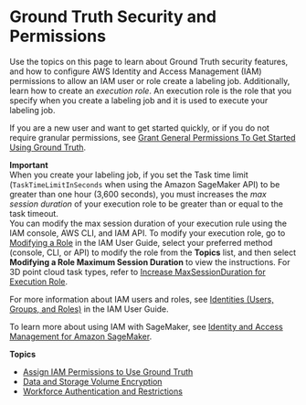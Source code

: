 # Ground Truth Security and Permissions<a name="sms-security-general"></a>

Use the topics on this page to learn about Ground Truth security features, and how to configure AWS Identity and Access Management \(IAM\) permissions to allow an IAM user or role create a labeling job\. Additionally, learn how to create an *execution role*\. An execution role is the role that you specify when you create a labeling job and it is used to execute your labeling job\.

If you are a new user and want to get started quickly, or if you do not require granular permissions, see [Grant General Permissions To Get Started Using Ground Truth](sms-security-permission.md#sms-security-permissions-get-started)\.

**Important**  
When you create your labeling job, if you set the Task time limit \(`TaskTimeLimitInSeconds` when using the Amazon SageMaker API\) to be greater than one hour \(3,600 seconds\), you must increases the *max session duration* of your execution role to be greater than or equal to the task timeout\.  
You can modify the max session duration of your execution rule using the IAM console, AWS CLI, and IAM API\. To modify your execution role, go to [Modifying a Role](https://docs.aws.amazon.com/IAM/latest/UserGuide/id_roles_manage_modify.html) in the IAM User Guide, select your preferred method \(console, CLI, or API\) to modify the role from the **Topics** list, and then select **Modifying a Role Maximum Session Duration** to view the instructions\. For 3D point cloud task types, refer to [Increase MaxSessionDuration for Execution Role](sms-point-cloud-general-information.md#sms-3d-pointcloud-maxsessduration)\.

For more information about IAM users and roles, see [Identities \(Users, Groups, and Roles\)](https://docs.aws.amazon.com/IAM/latest/UserGuide/id.html) in the IAM User Guide\. 

To learn more about using IAM with SageMaker, see [Identity and Access Management for Amazon SageMaker](security-iam.md)\.

**Topics**
+ [Assign IAM Permissions to Use Ground Truth](sms-security-permission.md)
+ [Data and Storage Volume Encryption](sms-security.md)
+ [Workforce Authentication and Restrictions](sms-security-workforce-authentication.md)